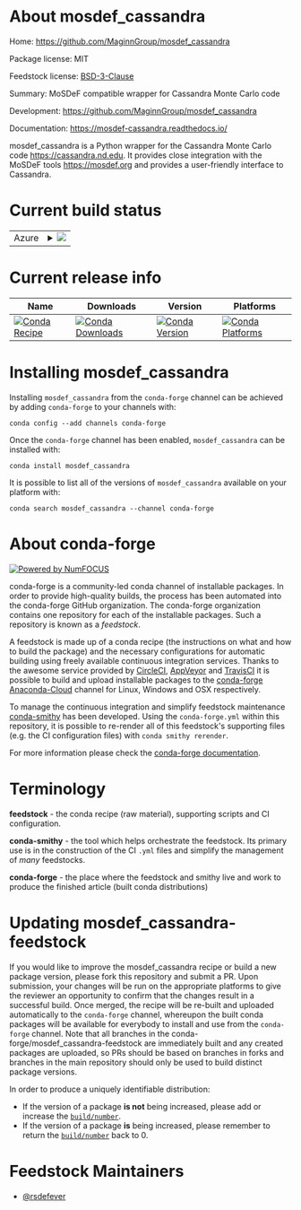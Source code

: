 About mosdef_cassandra
======================

Home: https://github.com/MaginnGroup/mosdef_cassandra

Package license: MIT

Feedstock license: [BSD-3-Clause](https://github.com/conda-forge/mosdef_cassandra-feedstock/blob/master/LICENSE.txt)

Summary: MoSDeF compatible wrapper for Cassandra Monte Carlo code

Development: https://github.com/MaginnGroup/mosdef_cassandra

Documentation: https://mosdef-cassandra.readthedocs.io/

mosdef_cassandra is a Python wrapper for the Cassandra Monte Carlo
code <https://cassandra.nd.edu>. It provides close integration
with the MoSDeF tools <https://mosdef.org> and provides a user-friendly
interface to Cassandra.


Current build status
====================


<table>
    
  <tr>
    <td>Azure</td>
    <td>
      <details>
        <summary>
          <a href="https://dev.azure.com/conda-forge/feedstock-builds/_build/latest?definitionId=9379&branchName=master">
            <img src="https://dev.azure.com/conda-forge/feedstock-builds/_apis/build/status/mosdef_cassandra-feedstock?branchName=master">
          </a>
        </summary>
        <table>
          <thead><tr><th>Variant</th><th>Status</th></tr></thead>
          <tbody><tr>
              <td>linux_64_python3.7.____cpython</td>
              <td>
                <a href="https://dev.azure.com/conda-forge/feedstock-builds/_build/latest?definitionId=9379&branchName=master">
                  <img src="https://dev.azure.com/conda-forge/feedstock-builds/_apis/build/status/mosdef_cassandra-feedstock?branchName=master&jobName=linux&configuration=linux_64_python3.7.____cpython" alt="variant">
                </a>
              </td>
            </tr><tr>
              <td>linux_64_python3.8.____cpython</td>
              <td>
                <a href="https://dev.azure.com/conda-forge/feedstock-builds/_build/latest?definitionId=9379&branchName=master">
                  <img src="https://dev.azure.com/conda-forge/feedstock-builds/_apis/build/status/mosdef_cassandra-feedstock?branchName=master&jobName=linux&configuration=linux_64_python3.8.____cpython" alt="variant">
                </a>
              </td>
            </tr><tr>
              <td>osx_64_python3.7.____cpython</td>
              <td>
                <a href="https://dev.azure.com/conda-forge/feedstock-builds/_build/latest?definitionId=9379&branchName=master">
                  <img src="https://dev.azure.com/conda-forge/feedstock-builds/_apis/build/status/mosdef_cassandra-feedstock?branchName=master&jobName=osx&configuration=osx_64_python3.7.____cpython" alt="variant">
                </a>
              </td>
            </tr><tr>
              <td>osx_64_python3.8.____cpython</td>
              <td>
                <a href="https://dev.azure.com/conda-forge/feedstock-builds/_build/latest?definitionId=9379&branchName=master">
                  <img src="https://dev.azure.com/conda-forge/feedstock-builds/_apis/build/status/mosdef_cassandra-feedstock?branchName=master&jobName=osx&configuration=osx_64_python3.8.____cpython" alt="variant">
                </a>
              </td>
            </tr>
          </tbody>
        </table>
      </details>
    </td>
  </tr>
</table>

Current release info
====================

| Name | Downloads | Version | Platforms |
| --- | --- | --- | --- |
| [![Conda Recipe](https://img.shields.io/badge/recipe-mosdef_cassandra-green.svg)](https://anaconda.org/conda-forge/mosdef_cassandra) | [![Conda Downloads](https://img.shields.io/conda/dn/conda-forge/mosdef_cassandra.svg)](https://anaconda.org/conda-forge/mosdef_cassandra) | [![Conda Version](https://img.shields.io/conda/vn/conda-forge/mosdef_cassandra.svg)](https://anaconda.org/conda-forge/mosdef_cassandra) | [![Conda Platforms](https://img.shields.io/conda/pn/conda-forge/mosdef_cassandra.svg)](https://anaconda.org/conda-forge/mosdef_cassandra) |

Installing mosdef_cassandra
===========================

Installing `mosdef_cassandra` from the `conda-forge` channel can be achieved by adding `conda-forge` to your channels with:

```
conda config --add channels conda-forge
```

Once the `conda-forge` channel has been enabled, `mosdef_cassandra` can be installed with:

```
conda install mosdef_cassandra
```

It is possible to list all of the versions of `mosdef_cassandra` available on your platform with:

```
conda search mosdef_cassandra --channel conda-forge
```


About conda-forge
=================

[![Powered by NumFOCUS](https://img.shields.io/badge/powered%20by-NumFOCUS-orange.svg?style=flat&colorA=E1523D&colorB=007D8A)](http://numfocus.org)

conda-forge is a community-led conda channel of installable packages.
In order to provide high-quality builds, the process has been automated into the
conda-forge GitHub organization. The conda-forge organization contains one repository
for each of the installable packages. Such a repository is known as a *feedstock*.

A feedstock is made up of a conda recipe (the instructions on what and how to build
the package) and the necessary configurations for automatic building using freely
available continuous integration services. Thanks to the awesome service provided by
[CircleCI](https://circleci.com/), [AppVeyor](https://www.appveyor.com/)
and [TravisCI](https://travis-ci.com/) it is possible to build and upload installable
packages to the [conda-forge](https://anaconda.org/conda-forge)
[Anaconda-Cloud](https://anaconda.org/) channel for Linux, Windows and OSX respectively.

To manage the continuous integration and simplify feedstock maintenance
[conda-smithy](https://github.com/conda-forge/conda-smithy) has been developed.
Using the ``conda-forge.yml`` within this repository, it is possible to re-render all of
this feedstock's supporting files (e.g. the CI configuration files) with ``conda smithy rerender``.

For more information please check the [conda-forge documentation](https://conda-forge.org/docs/).

Terminology
===========

**feedstock** - the conda recipe (raw material), supporting scripts and CI configuration.

**conda-smithy** - the tool which helps orchestrate the feedstock.
                   Its primary use is in the construction of the CI ``.yml`` files
                   and simplify the management of *many* feedstocks.

**conda-forge** - the place where the feedstock and smithy live and work to
                  produce the finished article (built conda distributions)


Updating mosdef_cassandra-feedstock
===================================

If you would like to improve the mosdef_cassandra recipe or build a new
package version, please fork this repository and submit a PR. Upon submission,
your changes will be run on the appropriate platforms to give the reviewer an
opportunity to confirm that the changes result in a successful build. Once
merged, the recipe will be re-built and uploaded automatically to the
`conda-forge` channel, whereupon the built conda packages will be available for
everybody to install and use from the `conda-forge` channel.
Note that all branches in the conda-forge/mosdef_cassandra-feedstock are
immediately built and any created packages are uploaded, so PRs should be based
on branches in forks and branches in the main repository should only be used to
build distinct package versions.

In order to produce a uniquely identifiable distribution:
 * If the version of a package **is not** being increased, please add or increase
   the [``build/number``](https://conda.io/docs/user-guide/tasks/build-packages/define-metadata.html#build-number-and-string).
 * If the version of a package **is** being increased, please remember to return
   the [``build/number``](https://conda.io/docs/user-guide/tasks/build-packages/define-metadata.html#build-number-and-string)
   back to 0.

Feedstock Maintainers
=====================

* [@rsdefever](https://github.com/rsdefever/)

